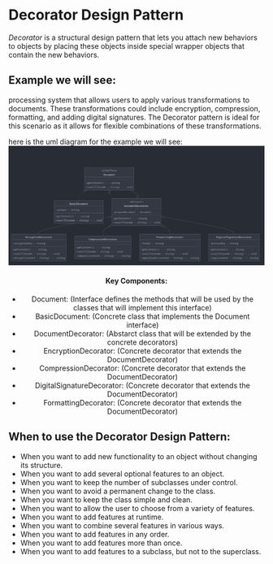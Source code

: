 # Decorator Design Pattern

_Decorator_ is a structural design pattern that lets you attach new behaviors to objects by
placing these objects inside special wrapper objects that contain the new behaviors. 

## Example we will see:
processing system that allows users to apply various transformations to documents. 
These transformations could include encryption, compression, formatting, and adding digital signatures. 
The Decorator pattern is ideal for this scenario as it allows for flexible combinations of these transformations.

here is the uml diagram for the example we will see:
![UML Diagram](/Diagrams/DecoratorDiagrams/DecoratorClassDiagram.png)

<div style="text-align: center;">

#### Key Components:
* Document: (Interface defines the methods that will be used by the classes that will implement this interface)
* BasicDocument: (Concrete class that implements the Document interface)
* DocumentDecorator: (Abstarct class that will be extended by the concrete decorators)
* EncryptionDecorator: (Concrete decorator that extends the DocumentDecorator)
* CompressionDecorator: (Concrete decorator that extends the DocumentDecorator)
* DigitalSignatureDecorator: (Concrete decorator that extends the DocumentDecorator)
* FormattingDecorator: (Concrete decorator that extends the DocumentDecorator)

</div>

## When to use the Decorator Design Pattern:
* When you want to add new functionality to an object without changing its structure.
* When you want to add several optional features to an object.
* When you want to keep the number of subclasses under control.
* When you want to avoid a permanent change to the class.
* When you want to keep the class simple and clean.
* When you want to allow the user to choose from a variety of features.
* When you want to add features at runtime.
* When you want to combine several features in various ways.
* When you want to add features in any order.
* When you want to add features more than once.
* When you want to add features to a subclass, but not to the superclass.

